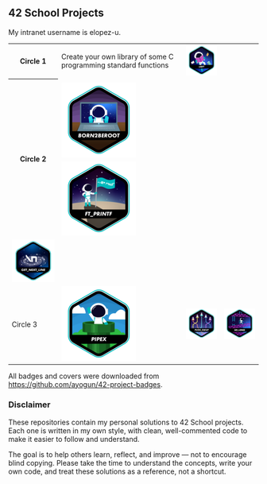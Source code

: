 ## 42 School Projects

My intranet username is elopez-u.

<table>
  <tr>
    <th>Circle 1</th>
    <td>Create your own library of some C programming standard functions
    <td><a href="https://github.com/3ka1tz/libft"><img src="https://raw.githubusercontent.com/3ka1tz/42-school-projects/main/images/badges/libfte.png" alt="libft"/></a></td>
  </tr>
  <tr>
    <th rowspan="3">Circle 2</th>
    <td>
      <tr><td><a href="https://github.com/3ka1tz/born2beroot"><img src="https://raw.githubusercontent.com/3ka1tz/42-school-projects/main/images/badges/born2beroote.png" alt="born2beroot"/></a></td></tr>
      <tr><td><a href="https://github.com/3ka1tz/ft_printf"><img src="https://raw.githubusercontent.com/3ka1tz/42-school-projects/main/images/badges/ft_printfe.png" alt="ft_printf"/></a></td></tr>
      <tr><td><a href="https://github.com/3ka1tz/get_next_line"><img src="https://raw.githubusercontent.com/3ka1tz/42-school-projects/main/images/badges/get_next_linee.png" alt="get_next_line"/></a></td></tr>
    </td>
  </tr>
  <tr>
    <td>Circle 3</td>
    <td><a href="https://github.com/3ka1tz/pipex"><img src="https://raw.githubusercontent.com/3ka1tz/42-school-projects/main/images/badges/pipexe.png" alt="pipex"/></a></td>
    <td><a href="https://github.com/3ka1tz/push_swap"><img src="https://raw.githubusercontent.com/3ka1tz/42-school-projects/main/images/badges/push_swape.png" alt="push_swap"/></a></td>
    <td><a href="https://github.com/3ka1tz/so_long"><img src="https://raw.githubusercontent.com/3ka1tz/42-school-projects/main/images/badges/so_longe.png" alt="so_long"/></a></td>
  </tr>
</table>

All badges and covers were downloaded from https://github.com/ayogun/42-project-badges.

### Disclaimer

These repositories contain my personal solutions to 42 School projects. Each one is written in my own style, with clean, well-commented code to make it easier to follow and understand.

The goal is to help others learn, reflect, and improve — not to encourage blind copying. Please take the time to understand the concepts, write your own code, and treat these solutions as a reference, not a shortcut.
